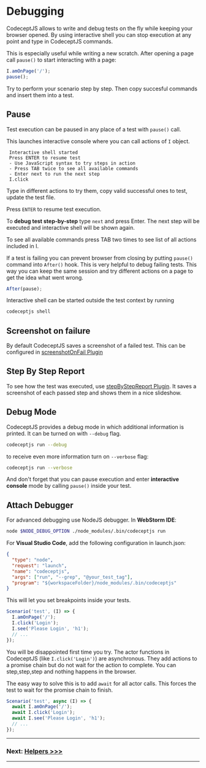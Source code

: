 # Debugging

CodeceptJS allows to write and debug tests on the fly while keeping your browser opened.
By using interactive shell you can stop execution at any point and type in CodeceptJS commands.

This is especially useful while writing a new scratch. After opening a page call `pause()` to start interacting with a page:

```js
I.amOnPage('/');
pause();
```

Try to perform your scenario step by step. Then copy succesful commands and insert them into a test.

## Pause

Test execution can be paused in any place of a test with `pause()` call.

This launches interactive console where you can call actions of `I` object.

```
 Interactive shell started
 Press ENTER to resume test
 - Use JavaScript syntax to try steps in action
 - Press TAB twice to see all available commands
 - Enter next to run the next step
 I.click

```

Type in different actions to try them, copy valid successful ones to test, update the test file.

Press `ENTER` to resume test execution.

To **debug test step-by-step** type `next` and press Enter. The next step will be executed and interactive shell will be shown again.

To see all available commands press TAB two times to see list of all actions included in I.

If a test is failing you can prevent browser from closing by putting `pause()` command into `After()` hook. This is very helpful to debug failing tests. This way you can keep the same session and try different actions on a page to get the idea what went wrong.

```js
After(pause);
```

Interactive shell can be started outside the test context by running

```bash
codeceptjs shell
```


## Screenshot on failure

By default CodeceptJS saves a screenshot of a failed test.
This can be configured in [screenshotOnFail Plugin](plugins.md#screenshotonfail)

## Step By Step Report

To see how the test was executed, use [stepByStepReport Plugin](plugins.md#stepbystepreport). It saves a screenshot of each passed step and shows them in a nice slideshow.


## Debug Mode

CodeceptJS provides a debug mode in which additional information is printed.
It can be turned on with `--debug` flag.

```sh
codeceptjs run --debug
```

to receive even more information turn on `--verbose` flag:

```sh
codeceptjs run --verbose
```

And don't forget that you can pause execution and enter **interactive console** mode by calling `pause()` inside your test.

## Attach Debugger

For advanced debugging use NodeJS debugger. In **WebStorm IDE**:

```sh
node $NODE_DEBUG_OPTION ./node_modules/.bin/codeceptjs run
```

For **Visual Studio Code**, add the following configuration in launch.json:

```json
{
  "type": "node",
  "request": "launch",
  "name": "codeceptjs",
  "args": ["run", "--grep", "@your_test_tag"],
  "program": "${workspaceFolder}/node_modules/.bin/codeceptjs"
}
```
This will let you set breakpoints inside your tests.

```js
Scenario('test', (I) => {
  I.amOnPage('/');
  I.click('Login');
  I.see('Please Login', 'h1');
  // ...
});
```

You will be disappointed first time you try. The actor functions in CodeceptJS (like `I.click('Login')`) are asynchronous. They add actions to a promise chain but do not wait for the action to complete. You can step,step,step and nothing happens in the browser.

The easy way to solve this is to add `await` for all actor calls. This forces the test to wait for the promise chain to finish.

```js
Scenario('test', async (I) => {
  await I.amOnPage('/');
  await I.click('Login');
  await I.see('Please Login', 'h1');
  // ...
});
```


---

### Next: [Helpers >>>](helpers.md)

---